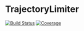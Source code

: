 # TrajectoryLimiter

[![Build Status](https://github.com/baggepinnen/TrajectoryLimiter.jl/actions/workflows/CI.yml/badge.svg?branch=main)](https://github.com/baggepinnen/TrajectoryLimiter.jl/actions/workflows/CI.yml?query=branch%3Amain)
[![Coverage](https://codecov.io/gh/baggepinnen/TrajectoryLimiter.jl/branch/main/graph/badge.svg)](https://codecov.io/gh/baggepinnen/TrajectoryLimiter.jl)
